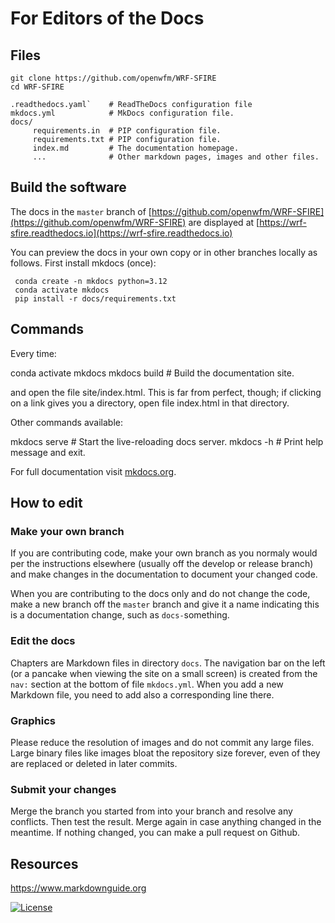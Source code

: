 # For Editors of the Docs

## Files

    git clone https://github.com/openwfm/WRF-SFIRE
    cd WRF-SFIRE

    .readthedocs.yaml`    # ReadTheDocs configuration file
    mkdocs.yml            # MkDocs configuration file.
    docs/
         requirements.in  # PIP configuration file.
         requirements.txt # PIP configuration file.
         index.md         # The documentation homepage.
         ...              # Other markdown pages, images and other files.

## Build the software 

The docs in the `master` branch of 
[https://github.com/openwfm/WRF-SFIRE](https://github.com/openwfm/WRF-SFIRE)
are displayed at [https://wrf-sfire.readthedocs.io](https://wrf-sfire.readthedocs.io) 

You can preview the docs in your own copy or in other branches locally as follows. First install mkdocs (once):

     conda create -n mkdocs python=3.12
     conda activate mkdocs
     pip install -r docs/requirements.txt

## Commands

Every time:

   conda activate mkdocs
   mkdocs build  #  Build the documentation site.

and open the file site/index.html. This is far from perfect, though; if clicking on a link gives you a directory,
open file index.html in that directory.

Other commands available:

  mkdocs serve # Start the live-reloading docs server.
  mkdocs -h    #  Print help message and exit.

For full documentation visit [mkdocs.org](https://www.mkdocs.org).

##  How to edit 

### Make your own branch

If you are contributing code, make your own branch as you normaly would per the instructions elsewhere
(usually off the develop or release branch) and make changes in the documentation
to document your changed code.

When you are contributing to the docs only and do not change the code, make a new branch off the `master`
branch and give it a name indicating this is a documentation change, such as `docs-`something. 

### Edit the docs

Chapters are Markdown files in directory `docs`.
The navigation bar on the left (or a pancake when viewing the site on a small screen) is created from the
`nav:` section at the bottom of file `mkdocs.yml`. When you add a new Markdown file, you need to add also a corresponding line there.

### Graphics

Please reduce the resolution of images and do not commit any large files.
Large binary files like images bloat the repository size forever, 
even of they are replaced or deleted in later commits.

### Submit your changes

Merge the branch you started from into your branch and resolve any conflicts. 
Then test the result. Merge again in case anything 
changed in the meantime. If nothing changed, you can make a pull request 
on Github.

## Resources

https://www.markdownguide.org

[![License](https://img.shields.io/badge/License-Apache%202.0-blue.svg)](https://opensource.org/licenses/Apache-2.0)

